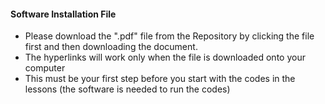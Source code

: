 #### Software Installation File

- Please download the ".pdf" file from the Repository by clicking the file first and then downloading the document.
- The hyperlinks will work only when the file is downloaded onto your computer
- This must be your first step before you start with the codes in the lessons (the software is needed to run the codes)
